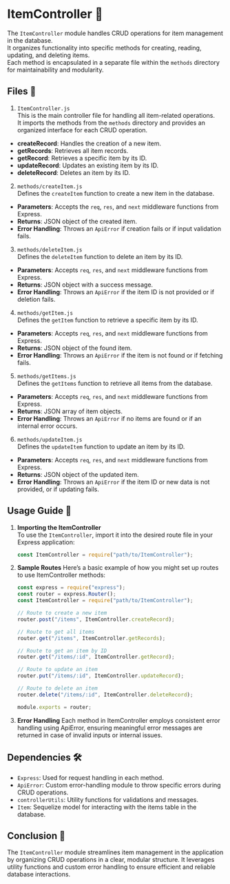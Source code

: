 # ItemController 📂

The `ItemController` module handles CRUD operations for item management in the database.  
It organizes functionality into specific methods for creating, reading, updating, and deleting items.  
Each method is encapsulated in a separate file within the `methods` directory for maintainability and modularity.

## Files 📄

1. `ItemController.js`  
   This is the main controller file for handling all item-related operations.  
   It imports the methods from the `methods` directory and provides an organized interface for each CRUD operation.

-   **createRecord**: Handles the creation of a new item.
-   **getRecords**: Retrieves all item records.
-   **getRecord**: Retrieves a specific item by its ID.
-   **updateRecord**: Updates an existing item by its ID.
-   **deleteRecord**: Deletes an item by its ID.

2. `methods/createItem.js`  
   Defines the `createItem` function to create a new item in the database.

-   **Parameters**: Accepts the `req`, `res`, and `next` middleware functions from Express.
-   **Returns**: JSON object of the created item.
-   **Error Handling**: Throws an `ApiError` if creation fails or if input validation fails.

3. `methods/deleteItem.js`  
   Defines the `deleteItem` function to delete an item by its ID.

-   **Parameters**: Accepts `req`, `res`, and `next` middleware functions from Express.
-   **Returns**: JSON object with a success message.
-   **Error Handling**: Throws an `ApiError` if the item ID is not provided or if deletion fails.

4. `methods/getItem.js`  
   Defines the `getItem` function to retrieve a specific item by its ID.

-   **Parameters**: Accepts `req`, `res`, and `next` middleware functions from Express.
-   **Returns**: JSON object of the found item.
-   **Error Handling**: Throws an `ApiError` if the item is not found or if fetching fails.

5. `methods/getItems.js`  
   Defines the `getItems` function to retrieve all items from the database.

-   **Parameters**: Accepts `req`, `res`, and `next` middleware functions from Express.
-   **Returns**: JSON array of item objects.
-   **Error Handling**: Throws an `ApiError` if no items are found or if an internal error occurs.

6. `methods/updateItem.js`  
   Defines the `updateItem` function to update an item by its ID.

-   **Parameters**: Accepts `req`, `res`, and `next` middleware functions from Express.
-   **Returns**: JSON object of the updated item.
-   **Error Handling**: Throws an `ApiError` if the item ID or new data is not provided, or if updating fails.

## Usage Guide 📝

1. **Importing the ItemController**  
   To use the `ItemController`, import it into the desired route file in your Express application:

    ```javascript
    const ItemController = require("path/to/ItemController");
    ```

2. **Sample Routes**
   Here’s a basic example of how you might set up routes to use ItemController methods:

    ```javascript
    const express = require("express");
    const router = express.Router();
    const ItemController = require("path/to/ItemController");

    // Route to create a new item
    router.post("/items", ItemController.createRecord);

    // Route to get all items
    router.get("/items", ItemController.getRecords);

    // Route to get an item by ID
    router.get("/items/:id", ItemController.getRecord);

    // Route to update an item
    router.put("/items/:id", ItemController.updateRecord);

    // Route to delete an item
    router.delete("/items/:id", ItemController.deleteRecord);

    module.exports = router;
    ```

3. **Error Handling**
   Each method in ItemController employs consistent error handling using ApiError, ensuring meaningful error messages are returned in case of invalid inputs or internal issues.

## Dependencies 🛠️

-   `Express`: Used for request handling in each method.
-   `ApiError`: Custom error-handling module to throw specific errors during CRUD operations.
-   `controllerUtils`: Utility functions for validations and messages.
-   `Item`: Sequelize model for interacting with the items table in the database.

## Conclusion 🚀

The `ItemController` module streamlines item management in the application by organizing CRUD operations in a clear, modular structure.
It leverages utility functions and custom error handling to ensure efficient and reliable database interactions.
